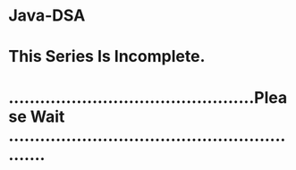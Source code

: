 # Java-DSA  

# This Series Is Incomplete. 

# ...............................................Please Wait ............................................................

